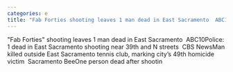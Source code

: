 ```yaml
---
categories: e
title: "Fab Forties shooting leaves 1 man dead in East Sacramento  ABC10"
---
```

"Fab Forties" shooting leaves 1 man dead in East Sacramento&nbsp;&nbsp;ABC10Police: 1 dead in East Sacramento shooting near 39th and N streets&nbsp;&nbsp;CBS NewsMan killed outside East Sacramento tennis club, marking city’s 49th homicide victim&nbsp;&nbsp;Sacramento BeeOne person dead after shootin